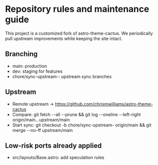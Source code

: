 # Repository rules and maintenance guide

This project is a customized fork of astro-theme-cactus. We periodically pull upstream improvements while keeping the site intact.

## Branching
- main: production
- dev: staging for features
- chore/sync-upstream-<version>: upstream sync branches

## Upstream
- Remote upstream → https://github.com/chrismwilliams/astro-theme-cactus
- Compare: git fetch --all --prune && git log --oneline --left-right origin/main...upstream/main
- Start sync: git checkout -b chore/sync-upstream-<version> origin/main && git merge --no-ff upstream/main

## Low-risk ports already applied
- src/layouts/Base.astro: add speculation rules <script type="speculationrules"> and scroll-smooth class
- src/components/BaseHead.astro: improved canonical, RSS, icons/manifest, webmentions
- astro.config.ts:
  - Ensure astro-expressive-code is before @astrojs/mdx
  - Add rehype-slug + rehype-autolink-headings
  - Keep Tailwind v3 + React integrations
- Dependencies added: rehype-autolink-headings, rehype-slug, rehype-unwrap-images
- Build verified: pnpm build

## Future upgrades (optional)
- Consider upstream robots/webmanifest integrations
- Tailwind v4 migration and Astro v5+ alignment
- Port src/plugins/* remark utilities if/when needed

## Notes
- Prefer our content and custom components over upstream demos
- Resolve conflicts file-by-file; keep the website behavior intact
